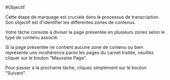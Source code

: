 #Objectif

Cette étape de marquage est cruciale dans le processus de transcription. Son objectif est d'identifier les différentes zones de contenus.

Votre tâche consiste à diviser la page présentée en plusieurs zones selon le type de contenu associé.

Si la page présentée ne contient aucune zone de contenu ou bien représente une incohérence parmi les pages du carnet traitée, veuillez cliquer sur le bouton "Mauvaise Page".

Pour passer à la prochaine tâche, cliquez simplement sur le bouton "Suivant".
